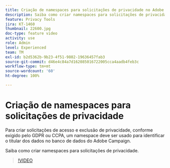 ```yaml
---
title: Criação de namespaces para solicitações de privacidade no Adobe Campaign Standard (ACS)
description: Saiba como criar namespaces para solicitações de privacidade.
feature: Privacy Tools
jira: KT-1460
thumbnail: 22600.jpg
doc-type: feature video
activity: use
role: Admin
level: Experienced
team: TM
exl-id: b2d5362b-9b23-4f51-9802-19636457fab3
source-git-commit: d46e4c84a7d162085016722005cca4aadb4feb3c
workflow-type: tm+mt
source-wordcount: '60'
ht-degree: 100%

---
```


# Criação de namespaces para solicitações de privacidade

Para criar solicitações de acesso e exclusão de privacidade, conforme exigido pelo GDPR ou CCPA, um namespace deve ser usado para identificar o titular dos dados no banco de dados do Adobe Campaign.

Saiba como criar namespaces para solicitações de privacidade.

>[!VIDEO](https://video.tv.adobe.com/v/22600?quality=12&learn=on)
